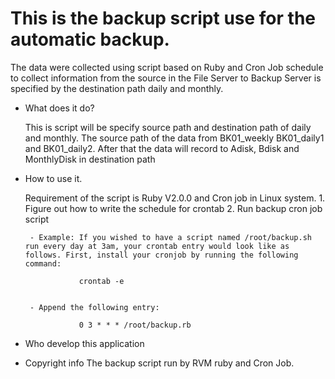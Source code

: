 # This is the backup script use for the automatic backup. 

The data were collected using  script based on Ruby and Cron Job schedule to collect information from the source in the File Server to Backup Server is specified by the destination path daily and monthly.

- What does it do? 
    
	This is script will be specify source path and destination path of daily and
monthly. The source path of the data from BK01_weekly
BK01_daily1 and BK01_daily2. After that the data will record to Adisk, Bdisk and MonthlyDisk in destination path

- How to use it. 

	Requirement of the script is Ruby V2.0.0 and Cron job in Linux system.
    		1. Figure out how to write the schedule for crontab
    		2. Run backup cron job script 

       - Example: If you wished to have a script named /root/backup.sh run every day at 3am, your crontab entry would look like as follows. First, install your cronjob by running the following command:

                  crontab -e


       - Append the following entry:

                  0 3 * * * /root/backup.rb

- Who develop this application

- Copyright info
    The backup script run by RVM ruby and Cron Job.
